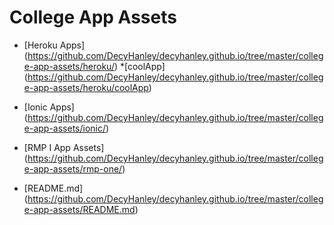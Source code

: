 # College App Assets

* [Heroku Apps] (https://github.com/DecyHanley/decyhanley.github.io/tree/master/college-app-assets/heroku/)
  *[coolApp] (https://github.com/DecyHanley/decyhanley.github.io/tree/master/college-app-assets/heroku/coolApp)

* [Ionic Apps] (https://github.com/DecyHanley/decyhanley.github.io/tree/master/college-app-assets/ionic/)

* [RMP I App Assets] (https://github.com/DecyHanley/decyhanley.github.io/tree/master/college-app-assets/rmp-one/)

* [README.md] (https://github.com/DecyHanley/decyhanley.github.io/tree/master/college-app-assets/README.md)
